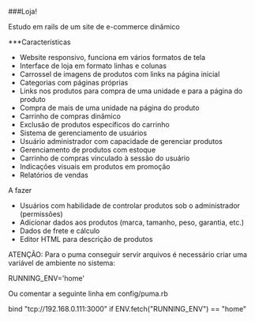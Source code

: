 ###Loja!

Estudo em rails de um site de e-commerce dinâmico

***Características

* Website responsivo, funciona em vários formatos de tela
* Interface de loja em formato linhas e colunas
* Carrossel de imagens de produtos com links na página inicial
* Categorias com páginas próprias
* Links nos produtos para compra de uma unidade e para a página do produto
* Compra de mais de uma unidade na página do produto
* Carrinho de compras dinâmico
* Exclusão de produtos específicos do carrinho
* Sistema de gerenciamento de usuários
* Usuário administrador com capacidade de gerenciar produtos
* Gerenciamento de produtos com estoque
* Carrinho de compras vinculado à sessão do usuário
* Indicações visuais em produtos em promoção
* Relatórios de vendas

A fazer

* Usuários com habilidade de controlar produtos sob o administrador (permissões)
* Adicionar dados aos produtos (marca, tamanho, peso, garantia, etc.)
* Dados de frete e cálculo
* Editor HTML para descrição de produtos

ATENÇÃO: Para o puma conseguir servir arquivos é necessário criar uma variável de ambiente no sistema:

RUNNING_ENV='home'

Ou comentar a seguinte linha em config/puma.rb

bind "tcp://192.168.0.111:3000" if ENV.fetch("RUNNING_ENV") == "home"